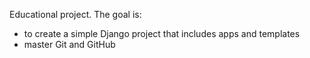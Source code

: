 Educational project. The goal is: 
  * to create a simple Django project that includes apps and templates
  * master Git and GitHub
